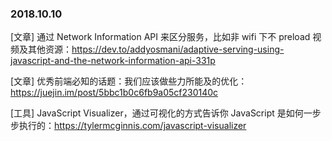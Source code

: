 ### 2018.10.10

[文章] 通过 Network Information API 来区分服务，比如非 wifi 下不 preload 视频及其他资源：<https://dev.to/addyosmani/adaptive-serving-using-javascript-and-the-network-information-api-331p>

[文章] 优秀前端必知的话题：我们应该做些力所能及的优化：<https://juejin.im/post/5bbc1b0c6fb9a05cf230140c>

[工具] JavaScript Visualizer，通过可视化的方式告诉你 JavaScript 是如何一步步执行的：<https://tylermcginnis.com/javascript-visualizer>
